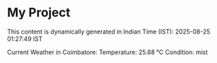 # My Project

This content is dynamically generated in Indian Time (IST): 2025-08-25 01:27:49 IST


Current Weather in Coimbatore:
Temperature: 25.88 °C
Condition: mist
